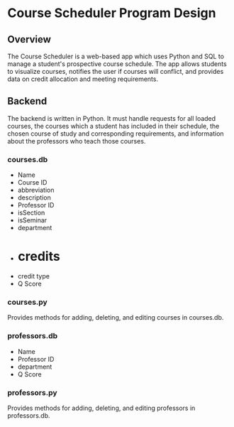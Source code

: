 # Course Scheduler Program Design

## Overview
The Course Scheduler is a web-based app which uses Python and SQL to manage a student's prospective course schedule. The app allows students to visualize courses, notifies the user if courses will conflict, and provides data on credit allocation and meeting requirements.

## Backend
The backend is written in Python. It must handle requests for all loaded courses, the courses which a student has included in their schedule, the chosen course of study and corresponding requirements, and information about the professors who teach those courses.

### courses.db
* Name
* Course ID
* abbreviation
* description
* Professor ID
* isSection
* isSeminar
* department
* # credits
* credit type
* Q Score

### courses.py
Provides methods for adding, deleting, and editing courses in courses.db.

### professors.db
* Name
* Professor ID
* department
* Q Score

### professors.py
Provides methods for adding, deleting, and editing professors in professors.db.
